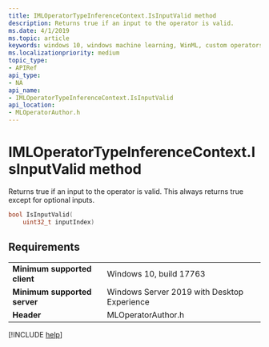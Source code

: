```yaml
---
title: IMLOperatorTypeInferenceContext.IsInputValid method
description: Returns true if an input to the operator is valid.
ms.date: 4/1/2019
ms.topic: article
keywords: windows 10, windows machine learning, WinML, custom operators, IsInputValid
ms.localizationpriority: medium
topic_type:
- APIRef
api_type:
- NA
api_name:
- IMLOperatorTypeInferenceContext.IsInputValid
api_location:
- MLOperatorAuthor.h
---
```


# IMLOperatorTypeInferenceContext.IsInputValid method

Returns true if an input to the operator is valid. This always returns true except for optional inputs.

```cpp
bool IsInputValid(
    uint32_t inputIndex)
```

## Requirements

| | |
|-|-|
| **Minimum supported client** | Windows 10, build 17763 |
| **Minimum supported server** | Windows Server 2019 with Desktop Experience |
| **Header** | MLOperatorAuthor.h |

[!INCLUDE [help](../../includes/get-help.md)]

